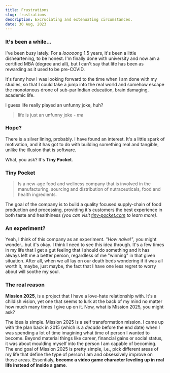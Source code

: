 ```yaml
---
title: Frustrations
slug: frustrations
description: Excruciating and extenuating circumstances.
date: 30 Aug, 2023
---
```


### It's been a while...

I've been busy lately. For a _looooong_ 1.5 years, it's been a little disheartening, to be honest. I'm finally done with university and now am a certified MBA (degree and all), but I can't say that life has been as rewarding as it used to be pre-COVID.

It's funny how I was looking forward to the time when I am done with my studies, so that I could take a jump into the real world and somehow escape the monotonous drone of sub-par Indian education, brain damaging, academic life.

I guess life really played an unfunny joke, huh?

> life is just an unfunny joke - _me_

### Hope?

There is a silver lining, probably. I have found an interest. It's a little spark of motivation, and it has got to do with building something real and tangible, unlike the illusion that is software.

What, you ask? It's **Tiny Pocket**.

### Tiny Pocket

> Is a new-age food and wellness company that is involved in the manufacturing, sourcing and distribution of nutraceuticals, food and health ingredients.

The goal of the company is to build a quality focused supply-chain of food production and processing, providing it's customers the best experience in both taste and healthiness _(you can visit [tiny-pocket.com](https://tiny-pocket.com) to learn more)_.

### An experiment?

Yeah, I think of this company as an experiment. _"How naive!"_, you might wonder...but it's okay. I think I need to see this idea through. It's a few times in my life that I get a gut feeling that I should do something and it has always left me a better person, regardless of me "winning" in that given situation. After all, when we all lay on our death beds wondering if it was all worth it, maybe, just maybe, the fact that I have one less regret to worry about will soothe my soul.

### The real reason

**Mission 2025**, is a project that I have a love-hate relationship with. It's a childish vision, yet one that seems to lurk at the back of my mind no matter how much many times I give up on it. Now, what is Mission 2025, you might ask?

The idea is simple. Mission 2025 is a self transformation mission. I came up with the plan back in 2015 (which is a _decade_ before the end date) when I was spending a lot of time imagining what time of person I wanted to become. Beyond material things like career, financial gains or social status, it was about moulding myself into the person I am capable of becoming. The end goal of Mission 2025 is pretty simple, i.e., pick different areas of my life that define the type of person I am and obsessively improve on those areas. Essentialy, **become a video game character leveling up in real life instead of inside a game**.

